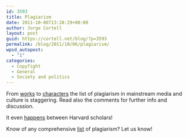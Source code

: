 ```yaml
---
id: 3593
title: Plagiarism
date: 2011-10-06T13:28:29+00:00
author: Jorge Cortell
layout: post
guid: https://cortell.net/blog/?p=3593
permalink: /blog/2011/10/06/plagiarism/
wpsd_autopost:
  - "1"
categories:
  - Copyfight
  - General
  - Society and politics
---
```

From <a title="https://www.cracked.com/article_19443_7-classic-movies-you-didnt-know-were-rip-offs.html?wa_user1=1&wa_user2=Movies+%26+TV&wa_user3=article&wa_user4=feature_module" href="https://www.cracked.com/article_19443_7-classic-movies-you-didnt-know-were-rip-offs.html?wa_user1=1&wa_user2=Movies+%26+TV&wa_user3=article&wa_user4=feature_module" target="_blank">works</a> to <a title="https://www.cracked.com/article_17299_6-famous-characters-you-didnt-know-were-shameless-rip-offs.html?wa_user1=1&wa_user2=Movies+%26+TV&wa_user3=article&wa_user4=recommended" href="https://www.cracked.com/article_17299_6-famous-characters-you-didnt-know-were-shameless-rip-offs.html?wa_user1=1&wa_user2=Movies+%26+TV&wa_user3=article&wa_user4=recommended" target="_blank">characters</a> the list of plagiarism in mainstream media and culture is staggering. Read also the comments for further info and discussion.

It even <a title="https://authorskeptics.blogspot.com/" href="https://authorskeptics.blogspot.com/" target="_blank">happens</a> between Harvard scholars!

Know of any comprehensive <a title="https://en.wikipedia.org/wiki/List_of_plagiarism_controversies" href="https://en.wikipedia.org/wiki/List_of_plagiarism_controversies" target="_blank">list</a> of plagiarism? Let us know!